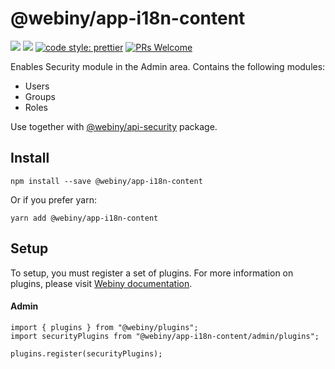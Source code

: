 # @webiny/app-i18n-content
[![](https://img.shields.io/npm/dw/@webiny/app-i18n-content.svg)](https://www.npmjs.com/package/@webiny/app-i18n-content) 
[![](https://img.shields.io/npm/v/@webiny/app-i18n-content.svg)](https://www.npmjs.com/package/@webiny/app-i18n-content)
[![code style: prettier](https://img.shields.io/badge/code_style-prettier-ff69b4.svg?style=flat-square)](https://github.com/prettier/prettier)
[![PRs Welcome](https://img.shields.io/badge/PRs-welcome-brightgreen.svg?style=flat-square)](http://makeapullrequest.com)

Enables Security module in the Admin area. Contains the following
modules:
- Users
- Groups
- Roles

Use together with [@webiny/api-security](../api-security) package.

## Install
```
npm install --save @webiny/app-i18n-content
```

Or if you prefer yarn: 
```
yarn add @webiny/app-i18n-content
```

## Setup
To setup, you must register a set of plugins. For more information on 
plugins, please visit [Webiny documentation](https://docs.webiny.com/docs/developer-tutorials/plugins-crash-course).

#### Admin
```
import { plugins } from "@webiny/plugins";
import securityPlugins from "@webiny/app-i18n-content/admin/plugins";

plugins.register(securityPlugins);
```
